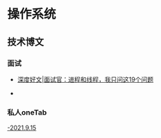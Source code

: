 # 操作系统

## 技术博文

### 面试

* [深度好文|面试官：进程和线程，我只问这19个问题](https://cloud.tencent.com/developer/article/1763620)

* 

### 私人oneTab

[-2021.9.15](https://www.one-tab.com/page/IBeMVNfETgmq89J7UeV3tw)

